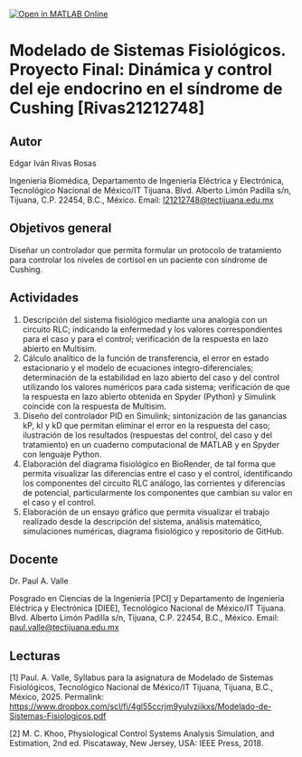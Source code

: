 [![Open in MATLAB Online](https://www.mathworks.com/images/responsive/global/open-in-matlab-online.svg)](https://matlab.mathworks.com/open/github/v1?repo=IvansilloRivas/MSF-Proyecto-Final)

# Modelado de Sistemas Fisiológicos. Proyecto Final: Dinámica y control del eje endocrino en el síndrome de Cushing [Rivas21212748]

## Autor
Edgar Iván Rivas Rosas 

Ingeniería Biomédica, Departamento de Ingeniería Eléctrica y Electrónica, Tecnológico Nacional de México/IT Tijuana. Blvd. Alberto Limón Padilla s/n, Tijuana, C.P. 22454, B.C., México. Email: l21212748@tectijuana.edu.mx

## Objetivos general
Diseñar un controlador que permita formular un protocolo de tratamiento para controlar los niveles de cortisol en un paciente con síndrome de Cushing.

## Actividades
1. Descripción del sistema fisiológico mediante una analogía con un circuito RLC; indicando la enfermedad y los valores correspondientes para el caso y para el control; verificación de la respuesta en lazo abierto en Multisim.
2. Cálculo analítico de la función de transferencia, el error en estado estacionario y el modelo de ecuaciones integro-diferenciales; determinación de la estabilidad en lazo abierto del caso y del control utilizando los valores numéricos para cada sistema; verificación de que la respuesta en lazo abierto obtenida en Spyder (Python) y Simulink coincide con la respuesta de Multisim.
3. Diseño del controlador PID en Simulink; sintonización de las ganancias kP, kI y kD que permitan eliminar el error en la respuesta del caso; ilustración de los resultados (respuestas del control, del caso y del tratamiento) en un cuaderno computacional de MATLAB y en Spyder con lenguaje Python.
4.  Elaboración del diagrama fisiológico en BioRender, de tal forma que permita visualizar las diferencias entre el caso y el control, identificando los componentes del circuito RLC análogo, las corrientes y diferencias de potencial, particularmente los componentes que cambian su valor en el caso y el control.
5. Elaboración de un ensayo gráfico que permita visualizar el trabajo realizado desde la descripción del sistema, análisis matemático, simulaciones numéricas, diagrama fisiológico y repositorio de GitHub.

## Docente
Dr. Paul A. Valle

Posgrado en Ciencias de la Ingeniería [PCI] y Departamento de Ingeniería Eléctrica y Electrónica [DIEE], Tecnológico Nacional de México/IT Tijuana. Blvd. Alberto Limón Padilla s/n, Tijuana, C.P. 22454, B.C., México. Email: paul.valle@tectijuana.edu.mx

## Lecturas
[1] Paul. A. Valle, Syllabus para la asignatura de Modelado de Sistemas Fisiológicos, Tecnológico Nacional de México/IT Tijuana, Tijuana, B.C., México, 2025. Permalink: https://www.dropbox.com/scl/fi/4gl55ccrjm9yulvziikxs/Modelado-de-Sistemas-Fisiologicos.pdf

[2] M. C. Khoo, Physiological Control Systems Analysis Simulation, and Estimation, 2nd ed. Piscataway, New Jersey, USA: IEEE Press, 2018.
